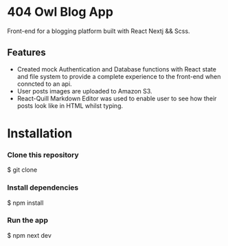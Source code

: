 # 404 Owl Blog App

Front-end for a blogging platform built with React Nextj && Scss.

## Features

- Created mock Authentication and Database functions with React state and file system to provide a
  complete experience to the front-end when conncted to an api.
- User posts images are uploaded to Amazon S3.
- React-Quill Markdown Editor was used to enable user to see how their posts look like in HTML whilst typing.

# Installation

### Clone this repository

$ git clone

### Install dependencies

$ npm install

### Run the app

$ npm next dev
